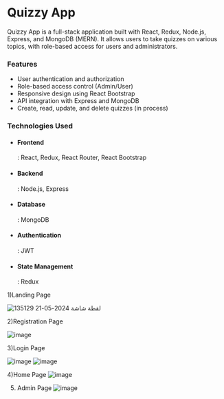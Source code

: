 <h1>Quizzy App</h1>

Quizzy App is a full-stack application built with React, Redux, Node.js, Express, and MongoDB (MERN). It allows users to take quizzes on various topics, with role-based access for users and administrators.


<h3>Features</h3>

- User authentication and authorization
- Role-based access control (Admin/User)
- Responsive design using React Bootstrap
- API integration with Express and MongoDB
- Create, read, update, and delete quizzes (in process)


 <h3>Technologies Used</h3>

- <h4>Frontend</h4>: React, Redux, React Router, React Bootstrap
- <h4>Backend </h4>: Node.js, Express
- <h4> Database</h4>: MongoDB
- <h4>Authentication</h4>: JWT
- <h4>State Management </h4>: Redux











1)Landing Page

![لقطة شاشة 2024-05-21 135129](https://github.com/amani-Alkalbani/quizProject/assets/96942435/021a56f3-0d28-401a-87ef-7907436cbded)

2)Registration Page

![image](https://github.com/amani-Alkalbani/quizProject/assets/96942435/2a324932-913a-4396-9985-c550675fab6c)

3)Login Page

![image](https://github.com/amani-Alkalbani/quizProject/assets/96942435/356e3cb3-1ef9-446f-80bd-8431127a9f9f)
![image](https://github.com/amani-Alkalbani/quizProject/assets/96942435/dd914669-5679-46df-a853-d3370e85b20d)


4)Home Page
![image](https://github.com/amani-Alkalbani/quizProject/assets/96942435/a9f239be-b4ca-4575-ae79-25fc11dd36b0)

5) Admin Page
   ![image](https://github.com/amani-Alkalbani/quizProject/assets/96942435/b5322a12-b081-4bd0-ba90-fe5ee75517f9)

